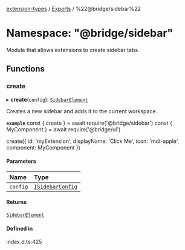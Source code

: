 [extension-types](../README.md) / [Exports](../modules.md) / %22@bridge/sidebar%22

# Namespace: "@bridge/sidebar"

Module that allows extensions to create sidebar tabs.

## Functions

### create

▸ **create**(`config`): [`SidebarElement`](../interfaces/sidebarelement.md)

Creates a new sidebar and adds it to the current workspace.

**`example`**
const { create } = await require('@bridge/sidebar')
const { MyComponent } = await require('@bridge/ui')

create({
	id: 'myExtension',
	displayName: 'Click Me',
	icon: 'mdi-apple',
	component: MyComponent
})

#### Parameters

| Name | Type |
| :------ | :------ |
| `config` | [`ISidebarConfig`](../interfaces/isidebarconfig.md) |

#### Returns

[`SidebarElement`](../interfaces/sidebarelement.md)

#### Defined in

index.d.ts:425
